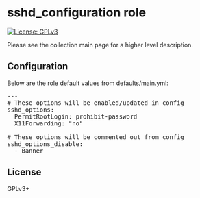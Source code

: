 # sshd_configuration role

[![License: GPLv3](https://img.shields.io/badge/license-GPLv3-brightgreen.svg)](https://www.gnu.org/licenses/gpl-3.0)

Please see the collection main page for a higher level description.

## Configuration

Below are the role default values from defaults/main.yml:

<pre>
---
# These options will be enabled/updated in config
sshd_options:
  PermitRootLogin: prohibit-password
  X11Forwarding: "no"

# These options will be commented out from config
sshd_options_disable:
  - Banner
</pre>

## License

GPLv3+
